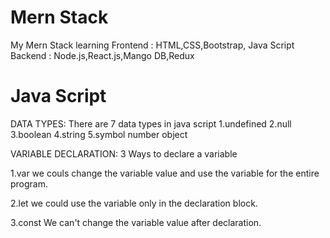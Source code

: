 # Mern Stack
My Mern Stack learning
Frontend : HTML,CSS,Bootstrap, Java Script
Backend : Node.js,React.js,Mango DB,Redux





# Java Script

DATA TYPES:
There are 7 data types in java script
1.undefined
2.null
3.boolean
4.string
5.symbol
number
object

VARIABLE DECLARATION:
3 Ways to declare a variable

1.var
    we couls change the variable value and use the variable for the entire program.

2.let
    we could use the variable only in the declaration block.

3.const
    We can't change the variable value after declaration.


